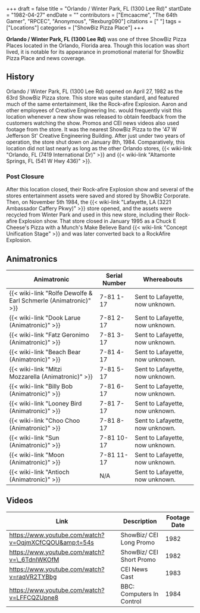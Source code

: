 +++
draft = false
title = "Orlando / Winter Park, FL (1300 Lee Rd)"
startDate = "1982-04-27"
endDate = ""
contributors = ["Emcaacme", "The 64th Gamer", "RPCEC", "Anonymous", "Rexburg090"]
citations = [" "]
tags = ["Locations"]
categories = ["ShowBiz Pizza Place"]
+++

**Orlando / Winter Park, FL (1300 Lee Rd)** was one of three ShowBiz Pizza Places located in the Orlando, Florida area. Though this location was short lived, it is notable for its appearance in promotional material for ShowBiz Pizza Place and news coverage.

## History

Orlando / Winter Park, FL (1300 Lee Rd) opened on April 27, 1982 as the 63rd ShowBiz Pizza store. This store was quite standard, and featured much of the same entertainment, like the Rock-afire Explosion. Aaron and other employees of Creative Engineering Inc. would frequently visit this location whenever a new show was released to obtain feedback from the customers watching the show. Promos and CEI news videos also used footage from the store. It was the nearest ShowBiz Pizza to the '47 W Jefferson St' Creative Engineering Building. After just under two years of operation, the store shut down on January 8th, 1984. Comparatively, this location did not last nearly as long as the other Orlando stores, {{< wiki-link "Orlando, FL (7419 International Dr)" >}} and {{< wiki-link "Altamonte Springs, FL (541 W Hwy 436)" >}}.

### Post Closure

After this location closed, their Rock-afire Explosion show and several of the stores entertainment assets were saved and stored by ShowBiz Corporate. Then, on November 5th 1984, the {{< wiki-link "Lafayette, LA (3221 Ambassador Caffery Pkwy)" >}} store opened, and the assets were recycled from Winter Park and used in this new store, including their Rock-afire Explosion show. That store closed in January 1995 as a Chuck E Cheese's Pizza with a Munch's Make Believe Band {{< wiki-link "Concept Unification Stage" >}} and was later converted back to a RockAfire Explosion.

## Animatronics

| Animatronic                                                               | Serial Number | Whereabouts                     |
|---------------------------------------------------------------------------|---------------|---------------------------------|
| {{< wiki-link "Rolfe Dewolfe &amp; Earl Schmerle (Animatronic)" >}} | 7-81 1-17     | Sent to Lafayette, now unknown. |
| {{< wiki-link "Dook Larue (Animatronic)" >}}                        | 7-81 2-17     | Sent to Lafayette, now unknown. |
| {{< wiki-link "Fatz Geronimo (Animatronic)" >}}                     | 7-81 3-17     | Sent to Lafayette, now unknown. |
| {{< wiki-link "Beach Bear (Animatronic)" >}}                        | 7-81 4-17     | Sent to Lafayette, now unknown. |
| {{< wiki-link "Mitzi Mozzarella (Animatronic)" >}}                  | 7-81 5-17     | Sent to Lafayette, now unknown. |
| {{< wiki-link "Billy Bob (Animatronic)" >}}                         | 7-81 6-17     | Sent to Lafayette, now unknown. |
| {{< wiki-link "Looney Bird (Animatronic)" >}}                       | 7-81 7-17     | Sent to Lafayette, now unknown. |
| {{< wiki-link "Choo Choo (Animatronic)" >}}                         | 7-81 8-17     | Sent to Lafayette, now unknown. |
| {{< wiki-link "Sun (Animatronic)" >}}                               | 7-81 10-17    | Sent to Lafayette, now unknown. |
| {{< wiki-link "Moon (Animatronic)" >}}                              | 7-81 11-17    | Sent to Lafayette, now unknown. |
| {{< wiki-link "Antioch (Animatronic)" >}}                           | N/A           | Sent to Lafayette, now unknown. |

## Videos

| Link                                                  | Description               | Footage Date |
|-------------------------------------------------------|---------------------------|--------------|
| https://www.youtube.com/watch?v=OqjmXCfCQOU&amp;t=54s | ShowBiz/ CEI Long Promo   | 1982         |
| https://www.youtube.com/watch?v=\_6TdnIWKOfM          | ShowBiz/ CEI Short Promo  | 1982         |
| https://www.youtube.com/watch?v=raqVR2TYBbg           | CEI News Cast             | 1983         |
| https://www.youtube.com/watch?v=LFFCQZUpne8           | BBC: Computers In Control | 1984         |